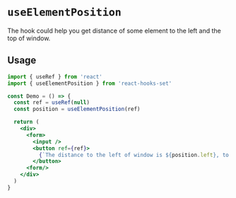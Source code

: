 # `useElementPosition`

The hook could help you get distance of some element to the left and the top of window.

## Usage

```jsx
import { useRef } from 'react'
import { useElementPosition } from 'react-hooks-set'

const Demo = () => {
  const ref = useRef(null)
  const position = useElementPosition(ref)

  return (
    <div>
      <form>
        <input />
        <button ref={ref}>
          {`The distance to the left of window is ${position.left}, to the top of window is ${position.top}.` }
        </button>
      <form/>
    </div>
  )
}
```
